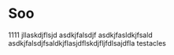 # Soo
1111
jllaskdjflsjd
asdkjfalsdjf
asdkjfasldkjfsald
asdkjfalsdjfsaldkjflasjdflskdjfljfdlsajdfla
testacles
